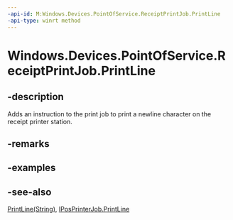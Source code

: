 ----api-id: M:Windows.Devices.PointOfService.ReceiptPrintJob.PrintLine
-api-type: winrt method
---<!-- Method syntaxpublic void PrintLine()--># Windows.Devices.PointOfService.ReceiptPrintJob.PrintLine## -descriptionAdds an instruction to the print job to print a newline character on the receipt printer station.## -remarks## -examples## -see-also[PrintLine(String)](receiptprintjob_printline_1360992803.md), [IPosPrinterJob.PrintLine](iposprinterjob_printline_144630531.md)